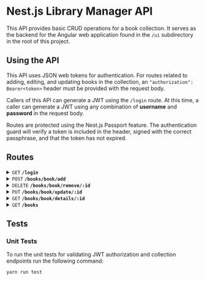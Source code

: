 # Nest.js Library Manager API

This API provides basic CRUD operations for a book collection. It serves as the backend for the Angular web application found in the `/ui` subdirectory in the root of this project.

## Using the API

This API uses JSON web tokens for authentication. For routes related to adding, editing, and updating books in the collection, an <code>"authorization": Bearer\<token></code> header must be provided with the request body.

Callers of this API can generate a JWT using the <code>/login</code> route. At this time, a caller can generate a JWT using any combination of **username** and **password** in the request body.

Routes are protected using the Nest.js Passport feature. The authentication guard will verify a token is included in the header, signed with the correct passphrase, and that the token has not expired.

## Routes

<details>
<summary>
<code>GET</code> <code><b>/login</b></code>
</summary> 
<br/>
Generate a JSON web token that will be required for all collection routes, with the exception of <code>/books</code> and <code>/books/book/details/:id</code>. 
<br/><br/>
Returns <code>HTTP 201</code> upon success.

##### Request

```
{
  "username": "username",
  "password": "password"
}
```

##### Response

```
{
  "token":"eyJhbGciOiJIUzI1NiIsInR5cCI6IkpXVCJ9.eyJleHBpcmVzIjoxNjI4NDYyMzMwLCJ1c2VyaWQiOjF9.LGte1UTgmzCg8L_FOdDPY7YsSlBeQQs3QyZDe2A7kNY"
}
```

</details>

<details>
<summary>
<code>POST</code> <code><b>/books/book/add</b></code>
</summary>
<br/>
Add a book to the collection. 
<br/><br/>
Returns <code>HTTP 201</code> upon success.

##### Request

```
{
	"isbn": "B0833FBNHV",
	"title": "The Pragmatic Programmer",
	"author": "David Thomas",
	"description": "The Pragmatic Programmer is one of those rare tech audiobooks you’ll listen, re-listen, and listen to again over the years. Whether you’re new to the field or an experienced practitioner, you’ll come away with fresh insights each and every time. ",
	"publisher": "David Thomas",
}
```

##### Response

```
{
	"isbn": "B0833FBNHV",
	"title": "The Pragmatic Programmer",
	"author": "David Thomas",
	"description": "The Pragmatic Programmer is one of those rare tech audiobooks you’ll listen, re-listen, and listen to again over the years. Whether you’re new to the field or an experienced practitioner, you’ll come away with fresh insights each and every time. ",
	"publisher": "David Thomas",
	"_id": "6598f2f57732a89e7d248c40",
	"createdAt": "2024-01-06T06:28:05.106Z",
	"updatedAt": "2024-01-06T06:28:05.106Z",
	"__v": 0
}
```

</details>

<details>
<summary>
<code>DELETE</code> <code><b>/books/book/remove/:id</b></code>
</summary> 
<br/>
Remove a book from the collection. 
<br/><br/>
Returns <code>HTTP 200</code> upon success.

##### Request

```
{
	"isbn": "B0833FBNHV",
	"title": "The Pragmatic Programmer",
	"author": "David Thomas",
	"description": "The Pragmatic Programmer is one of those rare tech audiobooks you’ll listen, re-listen, and listen to again over the years. Whether you’re new to the field or an experienced practitioner, you’ll come away with fresh insights each and every time. ",
	"publisher": "David Thomas",
}
```

##### Response

There is no body in the response. The client must validate HTTP status code to determine success.

</details>

<details>
<summary>
<code>PUT</code> <code><b>/books/book/update/:id</b></code> 
</summary>
<br/>
Update a book in the collection. The caller is only required to provide the field and value for which they wish to update; a fully formed book object is not required. 
<br/><br/>
Returns <code>HTTP 200</code> upon success.

<br/>

##### Request

```
{
	"description": "Updated description",
}
```

##### Response

```
{
	"isbn": "B0833FBNHV",
	"title": "The Pragmatic Programmer",
	"author": "David Thomas",
	"description": "Updated description",
	"publisher": "David Thomas",
	"_id": "6598f2f57732a89e7d248c40",
	"createdAt": "2024-01-06T06:29:05.106Z",
	"updatedAt": "2024-01-06T06:29:05.106Z",
	"__v": 1
}
```

</details>

<details>
<summary>
<code>GET</code> <code><b>/books/book/details/:id</b></code> 
</summary>
<br/>

Get the book object for the <code>id</code> specified.
<br/><br/>
Returns <code>HTTP 200</code> upon succes.

##### Request

Method does not require a request body. Caller only needs to provide a valid <code>id</code> in the path.

##### Response

```
{
	"isbn": "B0833FBNHV",
	"title": "The Pragmatic Programmer",
	"author": "David Thomas",
	"description": "Updated description",
	"publisher": "David Thomas",
	"_id": "6598f2f57732a89e7d248c40",
	"createdAt": "2024-01-06T06:28:05.106Z",
	"updatedAt": "2024-01-06T06:28:05.106Z",
	"__v": 0
}
```

</details>

<details>
<summary>
<code>GET</code> <code><b>/books</b></code> 
</summary>
<br/>

Get an array of book objects.
<br/><br/>
Returns <code>HTTP 200</code> upon succes.

##### Request

This method does not require a request body. Callers have access to search functionality, as well as some rudimentary pagination controls.

Callers can search the collection by providing a key/value pair for each of the fields they wish to search on/for. For example, if a caller wanted to limit results to only those books whose title include the word `book`, the caller would simply need to append `title=book` to the query string.

The pagination features for this API are incomplete. A caller can limit the maximum number of results returned from this method by including `limit=n` in the query string, where `n` is an integer value (**NOTE:** The default limit is `10`).

If the total number of results of the query exceed the limit, the caller can provide a `page=n` value to get another subset of results equal to the value of the `limit` parameter. For all queries, the first subset of results are returned in the first page (i.e. `page=1`).

As an example, if the collection contains thirty books, the caller would be required to set `page=2` to retrieve items eleven through twenty, assuming the limit is `10`. Likewise, if the caller wanted to retrieve the last ten items in the collection, the caller would need to provide `page=3` in the query string to receive items twenty one through thirty.

As this pagination implementation is incomplete, the body of the response does not include the necessary information to fully implement paginated controls in an application consuming this API. A future iteration of this method would provide a wrapper to the response body that includes a total count of records matching the query provided, as well as pagination information informing the caller which page they're currently receiving and if there are additional pages to consume.

##### Response

```
[
  {
    "_id": '6598f2f57732a89e7d248c40',
    "isbn": '978-1680507221',
    "title": 'Book One',
    "author": 'Author One',
    "description": 'Description One',
    "publisher": 'Publisher One',
    "createdAt": '2024-01-06T06:28:05.106Z',
    "updatedAt": '2024-01-06T06:28:05.106Z',
    "__v": 0,
  },
  {
    "_id": '6599a1277732a89e7d248ca4',
    "isbn": '123-4567890',
    "title": 'Book Two',
    "author": 'Author Two',
    "description": 'Description Two',
    "publisher": 'Publisher Two',
    "createdAt": '2024-01-06T18:51:19.674Z',
    "updatedAt": '2024-01-06T18:51:19.674Z',
    "__v": 0,
  },
];
```

</details>

## Tests

### Unit Tests

To run the unit tests for validating JWT authorization and collection endpoints run the following command:

```bash
yarn run test
```
